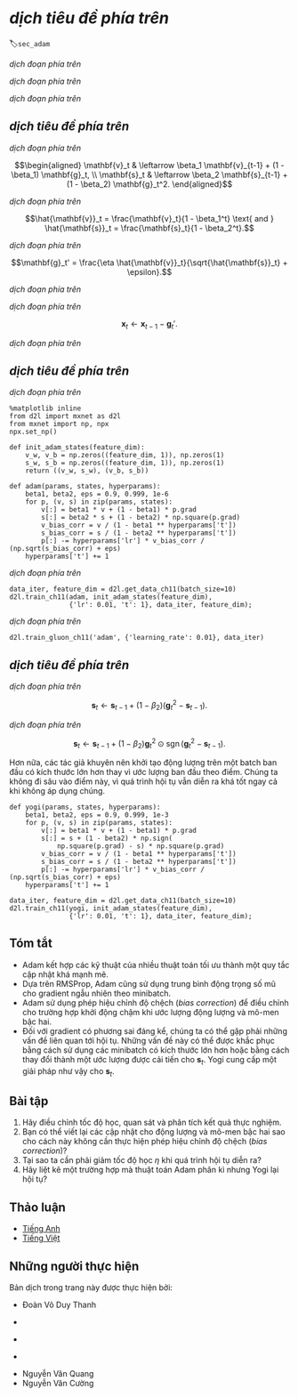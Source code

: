 <!-- ===================== Bắt đầu dịch Phần 1 ==================== -->
<!-- ========================================= REVISE PHẦN 1 - BẮT ĐẦU =================================== -->

<!--
# Adam
-->

# *dịch tiêu đề phía trên*
:label:`sec_adam`

<!--
In the discussions leading up to this section we encountered a number of techniques for efficient optimization.
Let us recap them in detail here:
-->

*dịch đoạn phía trên*

<!--
* We saw that :numref:`sec_sgd` is more effective than Gradient Descent when solving optimization problems, e.g., due to its inherent resilience to redundant data.
* We saw that :numref:`sec_minibatch_sgd` affords significant additional efficiency arising from vectorization, using larger sets of observations in one minibatch. 
This is the key to efficient multi-machine, multi-GPU and overall parallel processing.
* :numref:`sec_momentum` added a mechanism for aggregating a history of past gradients to accelerate convergence.
* :numref:`sec_adagrad` used per-coordinate scaling to allow for a computationally efficient preconditioner.
* :numref:`sec_rmsprop` decoupled per-coordinate scaling from a learning rate adjustment.
-->

*dịch đoạn phía trên*

<!--
Adam :cite:`Kingma.Ba.2014` combines all these techniques into one efficient learning algorithm.
As expected, this is an algorithm that has become rather popular as one of the more robust and effective optimization algorithms to use in deep learning.
It is not without issues, though.
In particular, :cite:`Reddi.Kale.Kumar.2019` show that there are situations where Adam can diverge due to poor variance control.
In a follow-up work :cite:`Zaheer.Reddi.Sachan.ea.2018` proposed a hotfix to Adam, called Yogi which addresses these issues.
More on this later. For now let us review the Adam algorithm.
-->

*dịch đoạn phía trên*

<!--
## The Algorithm
-->

## *dịch tiêu đề phía trên*

<!--
One of the key components of Adam is that it uses exponential weighted moving averages (also known as leaky averaging) 
to obtain an estimate of both the momentum and also the second moment of the gradient. 
That is, it uses the state variables
-->

*dịch đoạn phía trên*


$$\begin{aligned}
    \mathbf{v}_t & \leftarrow \beta_1 \mathbf{v}_{t-1} + (1 - \beta_1) \mathbf{g}_t, \\
    \mathbf{s}_t & \leftarrow \beta_2 \mathbf{s}_{t-1} + (1 - \beta_2) \mathbf{g}_t^2.
\end{aligned}$$

<!-- ===================== Kết thúc dịch Phần 1 ===================== -->

<!-- ===================== Bắt đầu dịch Phần 2 ===================== -->

<!--
Here $\beta_1$ and $\beta_2$ are nonnegative weighting parameters.
Common choices for them are $\beta_1 = 0.9$ and $\beta_2 = 0.999$.
That is, the variance estimate moves *much more slowly* than the momentum term.
Note that if we initialize $\mathbf{v}_0 = \mathbf{s}_0 = 0$ we have a significant amount of bias initially towards smaller values.
This can be addressed by using the fact that $\sum_{i=0}^t \beta^i = \frac{1 - \beta^t}{1 - \beta}$ to re-normalize terms.
Correspondingly the normalized state variables are given by
-->

*dịch đoạn phía trên*


$$\hat{\mathbf{v}}_t = \frac{\mathbf{v}_t}{1 - \beta_1^t} \text{ and } \hat{\mathbf{s}}_t = \frac{\mathbf{s}_t}{1 - \beta_2^t}.$$


<!--
Armed with the proper estimates we can now write out the update equations.
First, we rescale the gradient in a manner very much akin to that of RMSProp to obtain
-->

*dịch đoạn phía trên*


$$\mathbf{g}_t' = \frac{\eta \hat{\mathbf{v}}_t}{\sqrt{\hat{\mathbf{s}}_t} + \epsilon}.$$


<!--
Unlike RMSProp our update uses the momentum $\hat{\mathbf{v}}_t$ rather than the gradient itself.
Moreover, there is a slight cosmetic difference as the rescaling happens using $\frac{1}{\sqrt{\hat{\mathbf{s}}_t} + \epsilon}$ instead of $\frac{1}{\sqrt{\hat{\mathbf{s}}_t + \epsilon}}$.
The former works arguably slightly better in practice, hence the deviation from RMSProp.
Typically we pick $\epsilon = 10^{-6}$ for a good trade-off between numerical stability and fidelity.
-->

*dịch đoạn phía trên*

<!--
Now we have all the pieces in place to compute updates.
This is slightly anticlimactic and we have a simple update of the form
-->

*dịch đoạn phía trên*


$$\mathbf{x}_t \leftarrow \mathbf{x}_{t-1} - \mathbf{g}_t'.$$


<!--
Reviewing the design of Adam its inspiration is clear.
Momentum and scale are clearly visible in the state variables.
Their rather peculiar definition forces us to debias terms (this could be fixed by a slightly different initialization and update condition).
Second, the combination of both terms is pretty straightforward, given RMSProp.
Last, the explicit learning rate $\eta$ allows us to control the step length to address issues of convergence.
-->

*dịch đoạn phía trên*

<!-- ===================== Kết thúc dịch Phần 2 ===================== -->

<!-- ===================== Bắt đầu dịch Phần 3 ===================== -->

<!-- ========================================= REVISE PHẦN 1 - KẾT THÚC ===================================-->

<!-- ========================================= REVISE PHẦN 2 - BẮT ĐẦU ===================================-->

<!--
## Implementation
-->

## *dịch tiêu đề phía trên*

<!--
Implementing Adam from scratch is not very daunting.
For convenience we store the timestep counter $t$ in the `hyperparams` dictionary.
Beyond that all is straightforward.
-->

*dịch đoạn phía trên*


```{.python .input  n=2}
%matplotlib inline
from d2l import mxnet as d2l
from mxnet import np, npx
npx.set_np()

def init_adam_states(feature_dim):
    v_w, v_b = np.zeros((feature_dim, 1)), np.zeros(1)
    s_w, s_b = np.zeros((feature_dim, 1)), np.zeros(1)
    return ((v_w, s_w), (v_b, s_b))

def adam(params, states, hyperparams):
    beta1, beta2, eps = 0.9, 0.999, 1e-6
    for p, (v, s) in zip(params, states):
        v[:] = beta1 * v + (1 - beta1) * p.grad
        s[:] = beta2 * s + (1 - beta2) * np.square(p.grad)
        v_bias_corr = v / (1 - beta1 ** hyperparams['t'])
        s_bias_corr = s / (1 - beta2 ** hyperparams['t'])
        p[:] -= hyperparams['lr'] * v_bias_corr / (np.sqrt(s_bias_corr) + eps)
    hyperparams['t'] += 1
```


<!--
We are ready to use Adam to train the model.
We use a learning rate of $\eta = 0.01$.
-->

*dịch đoạn phía trên*


```{.python .input  n=5}
data_iter, feature_dim = d2l.get_data_ch11(batch_size=10)
d2l.train_ch11(adam, init_adam_states(feature_dim),
               {'lr': 0.01, 't': 1}, data_iter, feature_dim);
```


<!--
A more concise implementation is straightforward since `adam` is one of the algorithms provided as part of the Gluon `trainer` optimization library.
Hence we only need to pass configuration parameters for an implementation in Gluon.
-->

*dịch đoạn phía trên*


```{.python .input  n=11}
d2l.train_gluon_ch11('adam', {'learning_rate': 0.01}, data_iter)
```


<!--
## Yogi
-->

## *dịch tiêu đề phía trên*

<!--
One of the problems of Adam is that it can fail to converge even in convex settings when the second moment estimate in $\mathbf{s}_t$ blows up.
As a fix :cite:`Zaheer.Reddi.Sachan.ea.2018` proposed a refined update (and initialization) for $\mathbf{s}_t$.
To understand what's going on, let us rewrite the Adam update as follows:
-->

*dịch đoạn phía trên*


$$\mathbf{s}_t \leftarrow \mathbf{s}_{t-1} + (1 - \beta_2) \left(\mathbf{g}_t^2 - \mathbf{s}_{t-1}\right).$$


<!--
Whenever $\mathbf{g}_t^2$ has high variance or updates are sparse, $\mathbf{s}_t$ might forget past values too quickly.
A possible fix for this is to replace $\mathbf{g}_t^2 - \mathbf{s}_{t-1}$ by $\mathbf{g}_t^2 \odot \mathop{\mathrm{sgn}}(\mathbf{g}_t^2 - \mathbf{s}_{t-1})$.
Now the magnitude of the update no longer depends on the amount of deviation.
This yields the Yogi updates
-->

*dịch đoạn phía trên*

<!-- ===================== Kết thúc dịch Phần 3 ===================== -->

<!-- ===================== Bắt đầu dịch Phần 4 ===================== -->


$$\mathbf{s}_t \leftarrow \mathbf{s}_{t-1} + (1 - \beta_2) \mathbf{g}_t^2 \odot \mathop{\mathrm{sgn}}(\mathbf{g}_t^2 - \mathbf{s}_{t-1}).$$


<!--
The authors furthermore advise to initialize the momentum on a larger initial batch rather than just initial pointwise estimate.
We omit the details since they are not material to the discussion and since even without this convergence remains pretty good.
-->

Hơn nữa, các tác giả khuyên nên khởi tạo động lượng trên một batch ban đầu có kích thước lớn hơn thay vì ước lượng ban đầu theo điểm.
Chúng ta không đi sâu vào điểm này, vì quá trình hội tụ vẫn diễn ra khá tốt ngay cả khi không áp dụng chúng.


```{.python .input}
def yogi(params, states, hyperparams):
    beta1, beta2, eps = 0.9, 0.999, 1e-3
    for p, (v, s) in zip(params, states):
        v[:] = beta1 * v + (1 - beta1) * p.grad
        s[:] = s + (1 - beta2) * np.sign(
            np.square(p.grad) - s) * np.square(p.grad)
        v_bias_corr = v / (1 - beta1 ** hyperparams['t'])
        s_bias_corr = s / (1 - beta2 ** hyperparams['t'])
        p[:] -= hyperparams['lr'] * v_bias_corr / (np.sqrt(s_bias_corr) + eps)
    hyperparams['t'] += 1

data_iter, feature_dim = d2l.get_data_ch11(batch_size=10)
d2l.train_ch11(yogi, init_adam_states(feature_dim),
               {'lr': 0.01, 't': 1}, data_iter, feature_dim);
```


<!--
## Summary
-->

## Tóm tắt

<!--
* Adam combines features of many optimization algorithms into a fairly robust update rule.
* Created on the basis of RMSProp, Adam also uses EWMA on the minibatch stochastic gradient
* Adam uses bias correction to adjust for a slow startup when estimating momentum and a second moment.
* For gradients with significant variance we may encounter issues with convergence. 
They can be amended by using larger minibatches or by switching to an improved estimate for $\mathbf{s}_t$. 
Yogi offers such an alternative.
-->

* Adam kết hợp các kỹ thuật của nhiều thuật toán tối ưu thành một quy tắc cập nhật khá mạnh mẽ.
* Dựa trên RMSProp, Adam cũng sử dụng trung bình động trọng số mũ cho gradient ngẫu nhiên theo minibatch.
* Adam sử dụng phép hiệu chỉnh độ chệch (_bias correction_) để điều chỉnh cho trường hợp khởi động chậm khi ước lượng động lượng và mô-men bậc hai.
* Đối với gradient có phương sai đáng kể, chúng ta có thể gặp phải những vấn đề liên quan tới hội tụ.
Những vấn đề này có thể được khắc phục bằng cách sử dụng các minibatch có kích thước lớn hơn hoặc bằng cách thay đổi thành một ước lượng được cải tiến cho $\mathbf{s}_t$.
Yogi cung cấp một giải pháp như vậy cho $\mathbf{s}_t$.

<!--
## Exercises
-->

## Bài tập

<!--
1. Adjust the learning rate and observe and analyze the experimental results.
2. Can you rewrite momentum and second moment updates such that it does not require bias correction?
3. Why do you need to reduce the learning rate $\eta$ as we converge?
4. Try to construct a case for which Adam diverges and Yogi converges?
-->

1. Hãy điều chỉnh tốc độ học, quan sát và phân tích kết quả thực nghiệm.
2. Bạn có thể viết lại các cập nhật cho động lượng và mô-men bậc hai sao cho cách này không cần thực hiện phép hiệu chỉnh độ chệch (_bias correction_)?
3. Tại sao ta cần phải giảm tốc độ học $\eta$ khi quá trình hội tụ diễn ra?
4. Hãy liệt kê một trường hợp mà thuật toán Adam phân kì nhưng Yogi lại hội tụ?

<!-- ===================== Kết thúc dịch Phần 4 ===================== -->
<!-- ========================================= REVISE PHẦN 2 - KẾT THÚC ===================================-->

## Thảo luận
* [Tiếng Anh](https://discuss.mxnet.io/t/2378)
* [Tiếng Việt](https://forum.machinelearningcoban.com/c/d2l)

## Những người thực hiện
Bản dịch trong trang này được thực hiện bởi:
<!--
Tác giả của mỗi Pull Request điền tên mình và tên những người review mà bạn thấy
hữu ích vào từng phần tương ứng. Mỗi dòng một tên, bắt đầu bằng dấu `*`.

Lưu ý:
* Nếu reviewer không cung cấp tên, bạn có thể dùng tên tài khoản GitHub của họ
với dấu `@` ở đầu. Ví dụ: @aivivn.

* Tên đầy đủ của các reviewer có thể được tìm thấy tại https://github.com/aivivn/d2l-vn/blob/master/docs/contributors_info.md
-->

* Đoàn Võ Duy Thanh
<!-- Phần 1 -->
* 

<!-- Phần 2 -->
* 

<!-- Phần 3 -->
* 

<!-- Phần 4 -->
* Nguyễn Văn Quang
* Nguyễn Văn Cường
